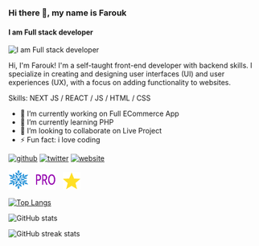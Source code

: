 ### Hi there 👋, my name is Farouk
#### I am Full stack developer
![I am Full stack developer](https://usa.bootcampcdn.com/wp-content/uploads/sites/106/2020/03/Web-Development-San-Francisco-1.jpeg)

Hi, I'm Farouk! I'm a self-taught front-end developer with backend skills. I specialize in creating and designing user interfaces (UI) and user experiences (UX), with a focus on adding functionality to websites.

Skills: NEXT JS / REACT / JS / HTML / CSS

- 🔭 I’m currently working on Full ECommerce App 
- 🌱 I’m currently learning PHP 
- 👯 I’m looking to collaborate on Live Project 
- ⚡ Fun fact: i love coding 


[<img src='https://cdn.jsdelivr.net/npm/simple-icons@3.0.1/icons/github.svg' alt='github' height='40'>](https://github.com/freshposh-code)  [<img src='https://cdn.jsdelivr.net/npm/simple-icons@3.0.1/icons/twitter.svg' alt='twitter' height='40'>](https://twitter.com/https://x.com/farouk_ayo)  [<img src='https://cdn.jsdelivr.net/npm/simple-icons@3.0.1/icons/icloud.svg' alt='website' height='40'>](https://posh-portfolio.netlify.app/)  

<a href='https://archiveprogram.github.com/'><img src='https://raw.githubusercontent.com/acervenky/animated-github-badges/master/assets/acbadge.gif' width='40' height='40'></a> <a href='https://github.com/pricing'><img src='https://raw.githubusercontent.com/acervenky/animated-github-badges/master/assets/pro.gif' width='40' height='40'></a> <a href='https://stars.github.com/'><img src='https://raw.githubusercontent.com/acervenky/animated-github-badges/master/assets/starbadge.gif' width='35' height='35'></a> 

[![Top Langs](https://github-readme-stats.vercel.app/api/top-langs/?username=freshposh-code)](https://github.com/anuraghazra/github-readme-stats)

![GitHub stats](https://github-readme-stats.vercel.app/api?username=freshposh-code&show_icons=true)  

![GitHub streak stats](https://streak-stats.demolab.com/?user=freshposh-code)  

